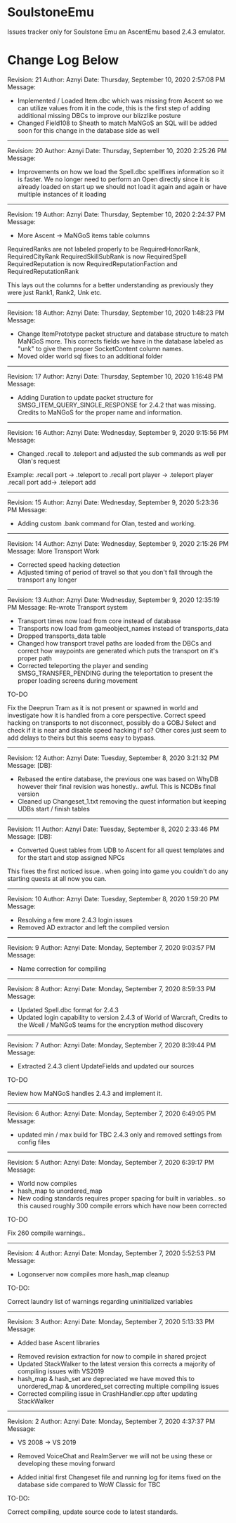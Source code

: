 # SoulstoneEmu
Issues tracker only for Soulstone Emu an AscentEmu based 2.4.3 emulator.


# Change Log Below


Revision: 21
Author: Aznyi
Date: Thursday, September 10, 2020 2:57:08 PM
Message:
* Implemented / Loaded Item.dbc which was missing from Ascent so we can utilize values from it in the code, this is the first step of adding additional missing DBCs to improve our blizzlike posture
* Changed Field108 to Sheath to match MaNGoS an SQL will be added soon for this change in the database side as well
----
Revision: 20
Author: Aznyi
Date: Thursday, September 10, 2020 2:25:26 PM
Message:
* Improvements on how we load the Spell.dbc spellfixes information so it is faster. We no longer need to perform an Open directly since it is already loaded on start up we should not load it again and again or have multiple instances of it loading
----
Revision: 19
Author: Aznyi
Date: Thursday, September 10, 2020 2:24:37 PM
Message:
* More Ascent -> MaNGoS items table columns

RequiredRanks are not labeled properly to be RequiredHonorRank, RequiredCityRank
RequiredSkillSubRank is now RequiredSpell
RequiredReputation is now RequiredReputationFaction and RequiredReputationRank

This lays out the columns for a better understanding as previously they were just Rank1, Rank2, Unk etc.

----
Revision: 18
Author: Aznyi
Date: Thursday, September 10, 2020 1:48:23 PM
Message:
* Change ItemPrototype packet structure and database structure to match MaNGoS more. This corrects fields we have in the database labeled as "unk" to give them proper SocketContent column names.
* Moved older world sql fixes to an additional folder
----
Revision: 17
Author: Aznyi
Date: Thursday, September 10, 2020 1:16:48 PM
Message:
* Adding Duration to update packet structure for SMSG_ITEM_QUERY_SINGLE_RESPONSE for 2.4.2 that was missing. Credits to MaNGoS for the proper name and information.
----
Revision: 16
Author: Aznyi
Date: Wednesday, September 9, 2020 9:15:56 PM
Message:
* Changed .recall to .teleport and adjusted the sub commands as well per Olan's request

Example:
.recall port -> .teleport to
.recall port player -> .teleport player
.recall port add-> .teleport add

----
Revision: 15
Author: Aznyi
Date: Wednesday, September 9, 2020 5:23:36 PM
Message:
* Adding custom .bank command for Olan, tested and working.
----
Revision: 14
Author: Aznyi
Date: Wednesday, September 9, 2020 2:15:26 PM
Message:
More Transport Work
* Corrected speed hacking detection
* Adjusted timing of period of travel so that you don't fall through the transport any longer
----
Revision: 13
Author: Aznyi
Date: Wednesday, September 9, 2020 12:35:19 PM
Message:
Re-wrote Transport system
* Transport times now load from core instead of database
* Transports now load from gameobject_names instead of transports_data
* Dropped transports_data table
* Changed how transport travel paths are loaded from the DBCs and correct how waypoints are generated which puts the transport on it's proper path
* Corrected teleporting the player and sending SMSG_TRANSFER_PENDING during the teleportation to present the proper loading screens during movement

TO-DO

Fix the Deeprun Tram as it is not present or spawned in world and investigate how it is handled from a core perspective.
Correct speed hacking on transports to not disconnect, possibly do a GOBJ Select and check if it is near and disable speed hacking if so? Other cores just seem to add delays to theirs but this seems easy to bypass.

----
Revision: 12
Author: Aznyi
Date: Tuesday, September 8, 2020 3:21:32 PM
Message:
[DB]:
* Rebased the entire database, the previous one was based on WhyDB however their final revision was honestly.. awful. This is NCDBs final version
* Cleaned up Changeset_1.txt removing the quest information but keeping UDBs start / finish tables
----
Revision: 11
Author: Aznyi
Date: Tuesday, September 8, 2020 2:33:46 PM
Message:
[DB]:
* Converted Quest tables from UDB to Ascent for all quest templates and for the start and stop assigned NPCs

This fixes the first noticed issue.. when going into game you couldn't do any starting quests at all now you can.

----
Revision: 10
Author: Aznyi
Date: Tuesday, September 8, 2020 1:59:20 PM
Message:
* Resolving a few more 2.4.3 login issues
* Removed AD extractor and left the compiled version

----
Revision: 9
Author: Aznyi
Date: Monday, September 7, 2020 9:03:57 PM
Message:
* Name correction for compiling

----
Revision: 8
Author: Aznyi
Date: Monday, September 7, 2020 8:59:33 PM
Message:
* Updated Spell.dbc format for 2.4.3
* Updated login capability to version 2.4.3 of World of Warcraft, Credits to the Wcell / MaNGoS teams for the encryption method discovery

----
Revision: 7
Author: Aznyi
Date: Monday, September 7, 2020 8:39:44 PM
Message:
* Extracted 2.4.3 client UpdateFields and updated our sources

TO-DO

Review how MaNGoS handles 2.4.3 and implement it.

----
Revision: 6
Author: Aznyi
Date: Monday, September 7, 2020 6:49:05 PM
Message:
* updated min / max build for TBC 2.4.3 only and removed settings from config files
----
Revision: 5
Author: Aznyi
Date: Monday, September 7, 2020 6:39:17 PM
Message:
* World now compiles
* hash_map to unordered_map
* New coding standards requires proper spacing for built in variables.. so this caused roughly 300 compile errors which have now been corrected

TO-DO

Fix 260 compile warnings..

----
Revision: 4
Author: Aznyi
Date: Monday, September 7, 2020 5:52:53 PM
Message:
* Logonserver now compiles more hash_map cleanup

TO-DO:

Correct laundry list of warnings regarding uninitialized variables

----
Revision: 3
Author: Aznyi
Date: Monday, September 7, 2020 5:13:33 PM
Message:
+ Added base Ascent libraries
* Removed revision extraction for now to compile in shared project
* Updated StackWalker to the latest version this corrects a majority of compiling issues with VS2019
* hash_map & hash_set are depreciated we have moved this to unordered_map & unordered_set correcting multiple compiling issues
* Corrected compiling issue in CrashHandler.cpp after updating StackWalker

----
Revision: 2
Author: Aznyi
Date: Monday, September 7, 2020 4:37:37 PM
Message:
* VS 2008 -> VS 2019
- Removed VoiceChat and RealmServer we will not be using these or developing these moving forward
+ Added initial first Changeset file and running log for items fixed on the database side compared to WoW Classic for TBC

TO-DO:

Correct compiling, update source code to latest standards.


